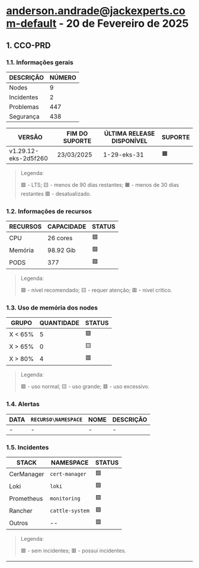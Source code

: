 # anderson.andrade@jackexperts.com-default - 20 de Fevereiro de 2025

## 1. CCO-PRD
### 1.1. Informações gerais
| DESCRIÇÃO  | NÚMERO |
|------------|--------|
| Nodes      |      9 |
| Incidentes |      2 |
| Problemas  |    447 |
| Segurança  |    438 |



|        VERSÃO        | FIM DO SUPORTE | ÚLTIMA RELEASE DISPONÍVEL | SUPORTE |
|----------------------|----------------|---------------------------|---------|
| v1.29.12-eks-2d5f260 | 23/03/2025     | 1-29-eks-31               | 🟧      |

> Legenda:
>
> 🟩 - LTS; 🟨 - menos de 90 dias restantes; 🟧 - menos de 30 dias restantes 🟥 - desatualizado.


### 1.2. Informações de recursos
| RECURSOS | CAPACIDADE | STATUS |
|----------|------------|--------|
| CPU      | 26 cores   | 🟩     |
| Memória  | 98.92 Gib  | 🟩     |
| PODS     |        377 | 🟩     |

> Legenda:
>
> 🟩 - nível recomendado; 🟨 - requer atenção; 🟥 - nível crítico.


### 1.3. Uso de memória dos nodes
|  GRUPO  | QUANTIDADE | STATUS |
|---------|------------|--------|
| X < 65% |          5 | 🟩     |
| X > 65% |          0 | 🟨     |
| X > 80% |          4 | 🟥     |

> Legenda:
>
> 🟩 - uso normal; 🟨 - uso grande; 🟥 - uso excessivo.


### 1.4. Alertas
| DATA | `RECURSO\NAMESPACE` | NOME | DESCRIÇÃO |
|------|---------------------|------|-----------|
| -    | -                   | -    | -         |



### 1.5. Incidentes
|   STACK    |    NAMESPACE    | STATUS |
|------------|-----------------|--------|
| CerManager | `cert-manager`  | 🟩     |
| Loki       | `loki`          | 🟩     |
| Prometheus | `monitoring`    | 🟩     |
| Rancher    | `cattle-system` | 🟩     |
| Outros     | --              | 🟥     |

> Legenda:
>
> 🟩 - sem incidentes; 🟥 - possui incidentes.
---

